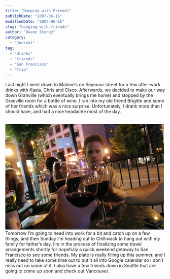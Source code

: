 ```yaml
---
title: "Hanging with Friends"
publishDate: "2007-06-16"
modifiedDate: "2007-06-16"
slug: "hanging-with-friends"
author: "Duane Storey"
category:
  - "Journal"
tag:
  - "drinks"
  - "friends"
  - "San Francisco"
  - "Trip"
---
```


Last night I went down to Malone’s on Seymour street for a few after-work drinks with Kasia, Chris and Cisco. Afterwards, we decided to make our way down Granville (which eventually brings me home) and stopped by the Granville room for a bottle of wine. I ran into my old friend Brigitte and some of her friends which was a nice surprise. Unfortunately, I drank more than I should have, and had a nice headache most of the day.

  
[  
![](_images/hanging-with-friends-1.jpg)  ](http://www.flickr.com/photos/duanestorey/551340293/)  
Tomorrow I’m going to head into work for a bit and catch up on a few things, and then Sunday I’m heading out to Chilliwack to hang out with my family for father’s day. I’m in the process of finalizing some travel arrangements shortly for hopefully a quick weekend getaway to San Francisco to see some friends. My plate is really filling up this summer, and I really need to take some time out to put it all into Google calendar so I don’t miss out on some of it. I also have a few friends down in Seattle that are going to come up soon and check out Vancouver.